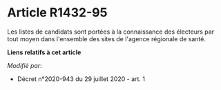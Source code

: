 # Article R1432-95

Les listes de candidats sont portées à la connaissance des électeurs par tout moyen dans l'ensemble des sites de l'agence
régionale de santé.

**Liens relatifs à cet article**

_Modifié par_:

  - Décret n°2020-943 du 29 juillet 2020 - art. 1
